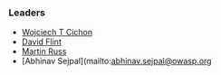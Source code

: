 ### Leaders
 
* [Wojciech T Cichon](mailto:wojciech.cichon@owasp.org)
* [David Flint](mailto:david.flint@owasp.org)
* [Martin Russ](mailto:martin.russ@owasp.org)
* [Abhinav Sejpal](mailto:abhinav.sejpal@owasp.org

